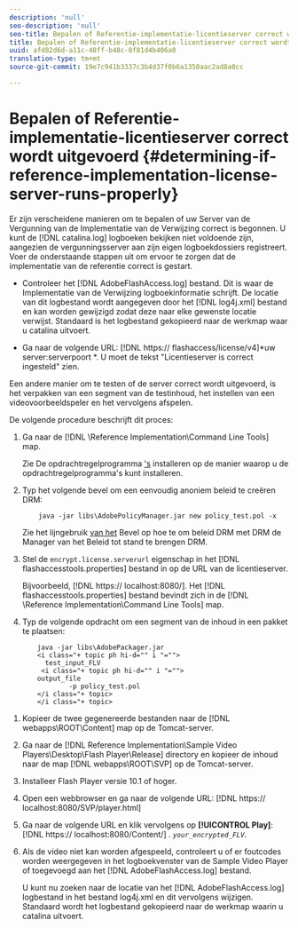 ```yaml
---
description: 'null'
seo-description: 'null'
seo-title: Bepalen of Referentie-implementatie-licentieserver correct wordt uitgevoerd
title: Bepalen of Referentie-implementatie-licentieserver correct wordt uitgevoerd
uuid: afd82d6d-a11c-48ff-b48c-8f81d4b406a0
translation-type: tm+mt
source-git-commit: 19e7c941b3337c3b4d37f0b6a1350aac2ad8a0cc

---
```



# Bepalen of Referentie-implementatie-licentieserver correct wordt uitgevoerd {#determining-if-reference-implementation-license-server-runs-properly}

Er zijn verscheidene manieren om te bepalen of uw Server van de Vergunning van de Implementatie van de Verwijzing correct is begonnen. U kunt de [!DNL catalina.log] logboeken bekijken niet voldoende zijn, aangezien de vergunningsserver aan zijn eigen logboekdossiers registreert. Voer de onderstaande stappen uit om ervoor te zorgen dat de implementatie van de referentie correct is gestart.

* Controleer het [!DNL AdobeFlashAccess.log] bestand. Dit is waar de Implementatie van de Verwijzing logboekinformatie schrijft. De locatie van dit logbestand wordt aangegeven door het [!DNL log4j.xml] bestand en kan worden gewijzigd zodat deze naar elke gewenste locatie verwijst. Standaard is het logbestand gekopieerd naar de werkmap waar u catalina uitvoert.

* Ga naar de volgende URL: [!DNL https:// flashaccess/license/v4]*uw server:serverpoort *. U moet de tekst &quot;Licentieserver is correct ingesteld&quot; zien.

Een andere manier om te testen of de server correct wordt uitgevoerd, is het verpakken van een segment van de testinhoud, het instellen van een videovoorbeeldspeler en het vervolgens afspelen.

De volgende procedure beschrijft dit proces:

1. Ga naar de [!DNL \Reference Implementation\Command Line Tools] map.

   Zie De opdrachtregelprogramma [&#39;s](../drm-reference-implementations/command-line-tools/install-command-line-tools.md) installeren op de manier waarop u de opdrachtregelprogramma&#39;s kunt installeren.

1. Typ het volgende bevel om een eenvoudig anoniem beleid te creëren DRM:

   ```
       java -jar libs\AdobePolicyManager.jar new policy_test.pol -x
   ```

   Zie het lijngebruik [van het](../drm-reference-implementations/command-line-tools/configure-command-line-tools/policy-manager/policy-manager-command-line-usage.md) Bevel op hoe te om beleid DRM met DRM de Manager van het Beleid tot stand te brengen DRM.

1. Stel de `encrypt.license.serverurl` eigenschap in het [!DNL flashaccesstools.properties] bestand in op de URL van de licentieserver.

   Bijvoorbeeld, [!DNL https:// localhost:8080/]. Het [!DNL flashaccesstools.properties] bestand bevindt zich in de [!DNL \Reference Implementation\Command Line Tools] map.

1. Typ de volgende opdracht om een segment van de inhoud in een pakket te plaatsen:

```
       java -jar libs\AdobePackager.jar  
       <i class="+ topic ph hi-d="" i "="">
         test_input_FLV  
        <i class="+ topic ph hi-d="" i "="">
       output_file  
               -p policy_test.pol 
       </i class="+ topic> 
       </i class="+ topic>
```

1. Kopieer de twee gegenereerde bestanden naar de [!DNL webapps\ROOT\Content] map op de Tomcat-server.
1. Ga naar de [!DNL Reference Implementation\Sample Video Players\Desktop\Flash Player\Release] directory en kopieer de inhoud naar de map [!DNL webapps\ROOT\SVP\] op de Tomcat-server.

1. Installeer Flash Player versie 10.1 of hoger.
1. Open een webbrowser en ga naar de volgende URL: [!DNL        https:// localhost:8080/SVP/player.html]

1. Ga naar de volgende URL en klik vervolgens op **[!UICONTROL Play]**: [!DNL https:// localhost:8080/Content/] . *`your_encrypted_FLV`*.

1. Als de video niet kan worden afgespeeld, controleert u of er foutcodes worden weergegeven in het logboekvenster van de Sample Video Player of toegevoegd aan het [!DNL AdobeFlashAccess.log] bestand.

   U kunt nu zoeken naar de locatie van het [!DNL AdobeFlashAccess.log] logbestand in het bestand log4j.xml en dit vervolgens wijzigen. Standaard wordt het logbestand gekopieerd naar de werkmap waarin u catalina uitvoert.

